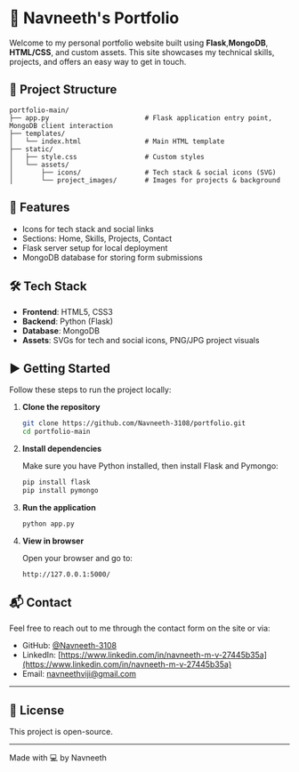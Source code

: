 # 💼 Navneeth's Portfolio

Welcome to my personal portfolio website built using **Flask**,**MongoDB**, **HTML/CSS**, and custom assets. This site showcases my technical skills, projects, and offers an easy way to get in touch.

## 📁 Project Structure

```
portfolio-main/
├── app.py                        # Flask application entry point, MongoDB client interaction 
├── templates/
│   └── index.html                # Main HTML template
├── static/
│   ├── style.css                 # Custom styles
│   └── assets/
│       ├── icons/                # Tech stack & social icons (SVG)
│       └── project_images/       # Images for projects & background
```

## 🚀 Features

- Icons for tech stack and social links
- Sections: Home, Skills, Projects, Contact
- Flask server setup for local deployment
- MongoDB database for storing form submissions

## 🛠️ Tech Stack

- **Frontend**: HTML5, CSS3
- **Backend**: Python (Flask)
- **Database**: MongoDB
- **Assets**: SVGs for tech and social icons, PNG/JPG project visuals

## ▶️ Getting Started

Follow these steps to run the project locally:

1. **Clone the repository**

   ```bash
   git clone https://github.com/Navneeth-3108/portfolio.git
   cd portfolio-main
   ```

2. **Install dependencies**

   Make sure you have Python installed, then install Flask and Pymongo:

   ```bash
   pip install flask
   pip install pymongo
   ```

3. **Run the application**

   ```bash
   python app.py
   ```

4. **View in browser**

   Open your browser and go to:

   ```
   http://127.0.0.1:5000/
   ```

## 📬 Contact

Feel free to reach out to me through the contact form on the site or via:

- GitHub: [@Navneeth-3108](https://github.com/Navneeth-3108)
- LinkedIn: [https://www.linkedin.com/in/navneeth-m-v-27445b35a](https://www.linkedin.com/in/navneeth-m-v-27445b35a)
- Email: navneethviji@gmail.com

---

## 📝 License

This project is open-source.

---

Made with 💻 by Navneeth
